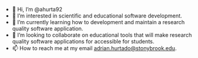 - 👋 Hi, I’m @ahurta92
- 👀 I’m interested in scientific and educational software development.
- 🌱 I’m currently learning how to development and maintain a research quality software application.
- 💞️ I’m looking to collaborate on educational tools that will make research quality software applications for accessible for students.
- 📫 How to reach me at my email adrian.hurtado@stonybrook.edu.

<!---
ahurta92/ahurta92 is a ✨ special ✨ repository because its `README.md` (this file) appears on your GitHub profile.
You can click the Preview link to take a look at your changes.
--->
